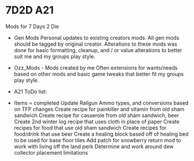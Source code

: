 # 7D2D A21
Mods for 7 Days 2 Die

- Gen Mods
Personal updates to existing creators mods. 
All gen mods should be tagged by original creator. Alterations to these mods was done for basic formatting, cleanup, and / or value alterations to better suit me and my groups play style.

- Ozz_Mods - Mods created by me
Often extensions for wants/needs based on other mods and basic game tweaks that better fit my groups play style.

- A21 ToDo list:
* Items = completed
	Update Railgun
	Ammo types, and conversions based on TFP changes
	Create recipe for painkiller and vitamin from old sham sandwich
	Create recipe for casserole from old sham sandwich, beer
	Create 2nd winter log recipe that uses cloth in place of paper
	Create recipes for food that use old sham sandwich 
	Create recipes for food/drink that use beer
	Create a healing block based off of healing bed to be used for base floor tiles
	Add patch for snowberry return mod to work with living off the land perk
	Determine and work around dew collector placement limitations